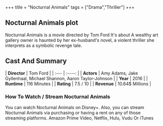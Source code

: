 +++
title = "Nocturnal Animals"
tags = ["Drama","Thriller"]
+++
## Nocturnal Animals plot
Nocturnal Animals is a movie directed by Tom Ford It's about A wealthy art gallery owner is haunted by her ex-husband's novel, a violent thriller she interprets as a symbolic revenge tale.
## Cast And Summary
| **Director**      | Tom Ford |
    | :---        |    :----:   |
    |  **Actors** | Amy Adams, Jake Gyllenhaal, Michael Shannon, Aaron Taylor-Johnson |
    | **Year**   | 2016    |
    |  **Runtime** | 116 Minutes |
    |  **Rating** | 7.5 / 10 | 
    |  **Revenue** | 10.64$ Millions |
### How To Watch / Stream Nocturnal Animals
You can watch Nocturnal Animals on Disney+.
Also, you can stream Nocturnal Animals via purchasing or having a rent on any of those streaming platforms.
Amazon Prime Video, Netflix, Hulu, Vudu Or iTunes